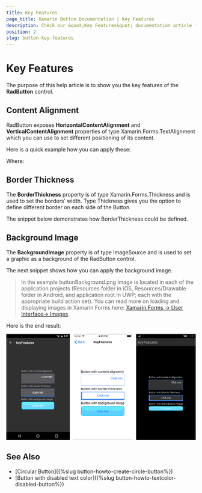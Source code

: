 ```yaml
---
title: Key Features
page_title: Xamarin Button Documentation | Key Features
description: Check our &quot;Key Features&quot; documentation article for Telerik Button for Xamarin control.
position: 2
slug: button-key-features
---
```


# Key Features

The purpose of this help article is to show you the key features of the **RadButton** control. 

## Content Alignment

RadButton exposes **HorizontalContentAlignment** and **VerticalContentAlignment** properties of type Xamarin.Forms.TextAlignment which you can use to set different positioning of its content. 

Here is a quick example how you can apply these:

<snippet id='button-features-contentalignment'/>

Where:

<snippet id='xmlns-telerikinput'/>

## Border Thickness

The **BorderThickness** property is of type Xamarin.Forms.Thickness and is used to set the borders’ width.  Type Thickness gives you the option to define different border on each side of the Button.

The snippet below demonstrates how BorderThickness could be defined.

<snippet id='button-features-borderthickness'/>

## Background Image

The **BackgroundImage** property is of type ImageSource and is used to set a graphic as a background of the RadButton control.   

The next snippet shows how you can apply the background image.

<snippet id='button-features-backgroundimage'/>

>In the example buttonBackground.png image is located in each of the application projects (Resources folder in iOS, Resources/Drawable folder in Android, and application root in UWP; each with the appropriate build action set). You can read more on loading and displaying images in Xamarin.Forms here:  [Xamarin.Forms -> User Interface-> Images](https://developer.xamarin.com/guides/xamarin-forms/user-interface/images/#Local_Images).

Here is the end result:

![Button Key Features Example](images/button-key-features.png)

## See Also

- [Circular Button]({%slug button-howto-create-circle-button%})
- [Button with disabled text color]({%slug button-howto-textcolor-disabled-button%})
